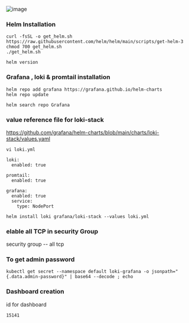 ![image](https://github.com/baskarvj/loki_promtail_grafana_kubernetes/assets/103120325/dcdbc8c4-68a4-43dd-9c5d-dd7db1a20d2e)

### Helm Installation ######
~~~
curl -fsSL -o get_helm.sh https://raw.githubusercontent.com/helm/helm/main/scripts/get-helm-3
chmod 700 get_helm.sh
./get_helm.sh
~~~
~~~
helm version
~~~

### Grafana , loki & promtail installation ####
~~~
helm repo add grafana https://grafana.github.io/helm-charts
helm repo update
~~~
~~~
helm search repo Grafana
~~~

### value reference file for loki-stack

https://github.com/grafana/helm-charts/blob/main/charts/loki-stack/values.yaml

~~~
vi loki.yml
~~~
~~~
loki:
  enabled: true

promtail:
  enabled: true

grafana:
  enabled: true
  service:
    type: NodePort
~~~

~~~
helm install loki grafana/loki-stack --values loki.yml
~~~
### elable all TCP in security Group
security group -- all tcp 

### To get admin password
~~~
kubectl get secret --namespace default loki-grafana -o jsonpath="{.data.admin-password}" | base64 --decode ; echo
~~~
### Dashboard creation #######
id for dashboard
~~~
15141
~~~   
